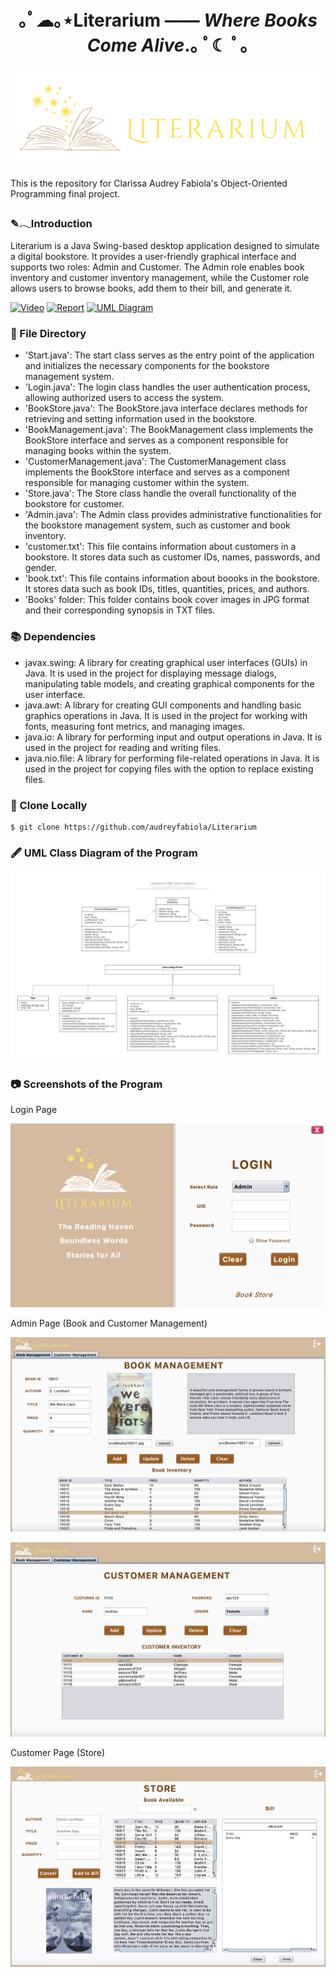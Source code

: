 <h1 align="center">｡ﾟ☁︎｡⋆Literarium —— <em>Where Books Come Alive</em>.｡ ﾟ☾ ﾟ｡</h1>

### <div align="center"><img src="/Assets/Logo3.png" alt="Logo3" width="500"/></div>

This is the repository for Clarissa Audrey Fabiola's Object-Oriented Programming final project.

### ✎𓂃Introduction

Literarium is a Java Swing-based desktop application designed to simulate a digital bookstore. It provides a user-friendly graphical interface and supports two roles: Admin and Customer. The Admin role enables book inventory and customer inventory management, while the Customer role allows users to browse books, add them to their bill, and generate it.

[![Video](https://img.shields.io/badge/Demonstration-Watch-red?logo=youtube)](https://www.example.com/video-link)
[![Report](https://img.shields.io/badge/Report-Read-blue?logo=microsoft-word)](https://www.example.com/report-link)
[![UML Diagram](https://img.shields.io/badge/UML%20Diagram-View-blue?logo=diagramsdotnet)](https://lucid.app/lucidchart/a091bd42-6552-483c-af3a-cf22ceadb0b5/edit?viewport_loc=50%2C1686%2C3456%2C1665%2CHWEp-vi-RSFO&invitationId=inv_9727fe98-da10-472b-ad23-1ef532bcae0c)

### 📁 File Directory

- 'Start.java': The start class serves as the entry point of the application and initializes the necessary components for the bookstore management system.
- 'Login.java': The login class handles the user authentication process, allowing authorized users to access the system.
- 'BookStore.java': The BookStore.java interface declares methods for retrieving and setting information used in the bookstore.
- 'BookManagement.java': The BookManagement class implements the BookStore interface and serves as a component responsible for managing books within the system.
- 'CustomerManagement.java': The CustomerManagement class implements the BookStore interface and serves as a component responsible for managing customer within the system.
- 'Store.java': The Store class handle the overall functionality of the bookstore for customer.
- 'Admin.java': The Admin class provides administrative functionalities for the bookstore management system, such as customer and book inventory.
- 'customer.txt': This file contains information about customers in a bookstore. It stores data such as customer IDs, names, passwords, and gender.
- 'book.txt': This file contains information about boooks in the bookstore. It stores data such as book IDs, titles, quantities, prices, and authors.
- 'Books' folder: This folder contains book cover images in JPG format and their corresponding synopsis in TXT files.

### 📚 Dependencies

- javax.swing: A library for creating graphical user interfaces (GUIs) in Java. It is used in the project for displaying message dialogs, manipulating table models, and creating graphical components for the user interface.
- java.awt: A library for creating GUI components and handling basic graphics operations in Java. It is used in the project for working with fonts, measuring font metrics, and managing images.
- java.io: A library for performing input and output operations in Java. It is used in the project for reading and writing files.
- java.nio.file: A library for performing file-related operations in Java. It is used in the project for copying files with the option to replace existing files.

### 👯 Clone Locally

```
$ git clone https://github.com/audreyfabiola/Literarium
```

### 🖋️ UML Class Diagram of the Program

![UMLClassDiagram](/Assets/UMLClassDiagram.png)

### 📷 Screenshots of the Program

Login Page

![loginScreenshot](/Assets/loginScreenshot.png)

Admin Page (Book and Customer Management)

![bookManagementScreenshot](/Assets/bookManagementScreenshot.png)

![customerManagementScreenshot](/Assets/customerManagementScreenshot.png)

Customer Page (Store)

![bookStoreScreenshot](/Assets/bookStoreScreenshot.png)
